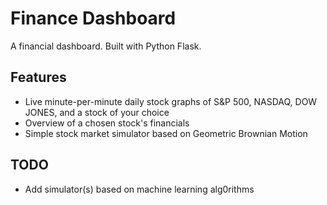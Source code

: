 # Finance Dashboard

A financial dashboard. Built with Python Flask.

## Features
* Live minute-per-minute daily stock graphs of S&P 500, NASDAQ, DOW JONES, and a stock of your choice
* Overview of a chosen stock's financials
* Simple stock market simulator based on Geometric Brownian Motion

## TODO
* Add simulator(s) based on machine learning alg0rithms